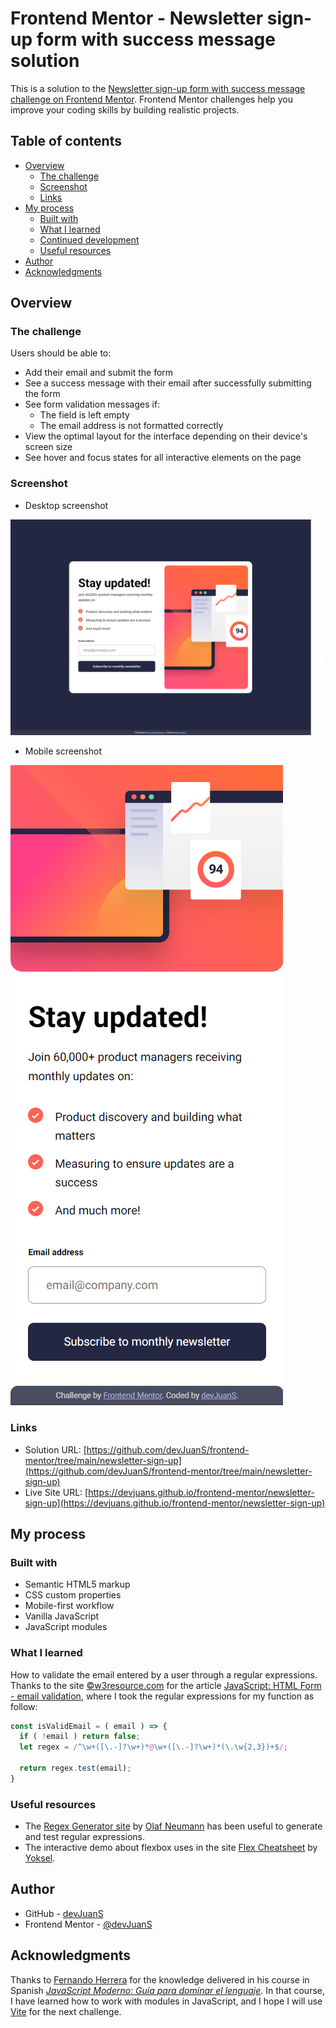 # Frontend Mentor - Newsletter sign-up form with success message solution

This is a solution to the [Newsletter sign-up form with success message challenge on Frontend Mentor](https://www.frontendmentor.io/challenges/newsletter-signup-form-with-success-message-3FC1AZbNrv). Frontend Mentor challenges help you improve your coding skills by building realistic projects. 

## Table of contents

- [Overview](#overview)
  - [The challenge](#the-challenge)
  - [Screenshot](#screenshot)
  - [Links](#links)
- [My process](#my-process)
  - [Built with](#built-with)
  - [What I learned](#what-i-learned)
  - [Continued development](#continued-development)
  - [Useful resources](#useful-resources)
- [Author](#author)
- [Acknowledgments](#acknowledgments)

## Overview

### The challenge

Users should be able to:

- Add their email and submit the form
- See a success message with their email after successfully submitting the form
- See form validation messages if:
  - The field is left empty
  - The email address is not formatted correctly
- View the optimal layout for the interface depending on their device's screen size
- See hover and focus states for all interactive elements on the page

### Screenshot

- Desktop screenshot

![Desktop](./screenshot/screenshot-1440px.png)

- Mobile screenshot

![Mobile](./screenshot/screenshot-375px.png)

### Links

- Solution URL: [https://github.com/devJuanS/frontend-mentor/tree/main/newsletter-sign-up](https://github.com/devJuanS/frontend-mentor/tree/main/newsletter-sign-up)
- Live Site URL: [https://devjuans.github.io/frontend-mentor/newsletter-sign-up](https://devjuans.github.io/frontend-mentor/newsletter-sign-up)

## My process

### Built with

- Semantic HTML5 markup
- CSS custom properties
- Mobile-first workflow
- Vanilla JavaScript
- JavaScript modules

### What I learned
How to validate the email entered by a user through a regular expressions. Thanks to the site [©w3resource.com](https://www.w3resource.com/) for the article [JavaScript: HTML Form - email validation](https://www.w3resource.com/javascript/form/email-validation.php), where I took the regular expressions for my function as follow:
```js
const isValidEmail = ( email ) => {
  if ( !email ) return false;
  let regex = /^\w+([\.-]?\w+)*@\w+([\.-]?\w+)*(\.\w{2,3})+$/;

  return regex.test(email);
}
```

### Useful resources
- The [Regex Generator site](https://regex-generator.olafneumann.org/) by [Olaf Neumann](https://github.com/noxone/) has been useful to generate and test regular expressions.
- The interactive demo about flexbox uses in the site [Flex Cheatsheet](https://yoksel.github.io/flex-cheatsheet/) by [Yoksel](https://github.com/yoksel).

## Author

- GitHub - [devJuanS](https://github.com/devJuanS)
- Frontend Mentor - [@devJuanS](https://www.frontendmentor.io/profile/devJuanS)

## Acknowledgments

Thanks to [Fernando Herrera](https://github.com/Klerith) for the knowledge delivered in his course in Spanish _[JavaScript Moderno: Guía para dominar el lenguaje](https://cursos.devtalles.com/courses/javascript-moderno)_. In that course, I have learned how to work with modules in JavaScript, and I hope I will use [Vite](https://vitejs.dev/) for the next challenge.